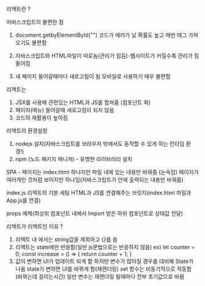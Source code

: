 리액트란 ?

자바스크립트의 불편한 점
1.  document.getbyElementById("")
코드가 에러가 날 확률도 높고 매번 태그 가져오기도 불편함

2. 자바스크립트와 HTML파일이 따로놈(관리가 힘듬)-웹사이트가 커질수록 관리가 힘들어짐

3. 새 페이지 들어갈때마다 새로고침이 됨
모바일로 사용하기 매우 불편함

리액트는 
1. JSX를 사용해 관련있는 HTML과 JS를 합쳐줌 (컴포넌트 화)
2.  페이지(메뉴) 들어갈때 새로고침이 되지 않음
3. 코드의 재활용이 높아짐


리액트의 환경설정
1. nodejs 설치(자바스크립트를 브라우저 밖에서도 동작할 수 있게 하는 런타임 환경!)
2. npm (노드 패키지 매니저) - 유명한 라이브러리 설치

SPA - 페이지는 index.html 하나지만 파일 내에 있는 내용만 바꿔줌 (눈속임)
페이지가 여러개인 것처럼 보이지만 하나임(자바스크립트가 안에 출력되는 내용만 바꿔줌)

index.js
리액트의 기본 세팅
HTML과 JS를 연결해주는 브릿지(index.html 파일과 App.js를 연결)

props 예제(최상위 컴포넌트 내에서 Import 받은 하위 컴포넌트로 상태값 전달)
      <Box name="리사" num={1} />
      <Box name="제니" num={2} />
      <Box name="지수" num={3} />

리액트가 리액트인 이유 ?
1. 리액트 내 에서는 string값을 제외하고 {}를 씀
2. 리액트는 state에만 반응함(일반 js문법으로는 반응하지 않음)
ex) let counter = 0;
    const increase = () => {
    return counter + 1;
  }
3. 값이 변하면 UI가 업데이트 되게 함
하지만 변수가 많아질 경우를 대비해 State가 나옴 
state가 변하면 UI를 바뀌게 함(재렌더링)
set 함수는 비동기적으로 작동함 (바뀌는데 걸리는시간)
일반 변수는 재랜더링 될때마다 전부 초기값으로 바뀜
